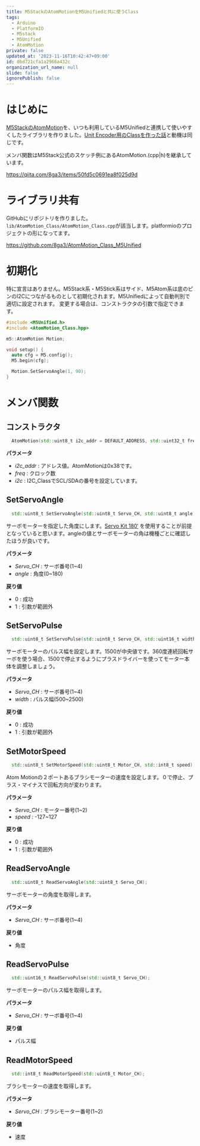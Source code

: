 ```yaml
---
title: M5StackのAtomMotionをM5Unifiedと共に使うClass
tags:
  - Arduino
  - PlatformIO
  - M5stack
  - M5Unified
  - AtomMotion
private: false
updated_at: '2023-11-16T10:42:47+09:00'
id: 0bd721cfa1a2966a432c
organization_url_name: null
slide: false
ignorePublish: false
---
```

# はじめに

[M5StackのAtomMotion](https://shop.m5stack.com/products/atom-motion-kit-with-motor-and-servo-driver-stm32f0)を、いつも利用しているM5Unifiedと連携して使いやすくしたライブラリを作りました。[Unit Encoder用のClassを作った話](https://qiita.com/8ga3/items/50fd5c0691ea8f025d9d)と動機は同じです。

メンバ関数はM5Stack公式のスケッチ例にあるAtomMotion.(cpp|h)を継承しています。

https://qiita.com/8ga3/items/50fd5c0691ea8f025d9d

# ライブラリ共有

GitHubにリポジトリを作りました。`lib/AtomMotion_Class/AtomMotion_Class.cpp`が該当します。platformioのプロジェクトの形になってます。

https://github.com/8ga3/AtomMotion_Class_M5Unified

# 初期化

特に宣言はありません。M5Stack系・M5Stick系はサイド、M5Atom系は底のピンのI2Cにつながるものとして初期化されます。M5Unifiedによって自動判別で適切に設定されます。
変更する場合は、コンストラクタの引数で指定できます。

```cpp:main.cpp
#include <M5Unified.h>
#include <AtomMotion_Class.hpp>

m5::AtomMotion Motion;

void setup() {
  auto cfg = M5.config();
  M5.begin(cfg);

  Motion.SetServoAngle(1, 90);
}
```

# メンバ関数

## コンストラクタ

```cpp
  AtomMotion(std::uint8_t i2c_addr = DEFAULT_ADDRESS, std::uint32_t freq = 400000, I2C_Class* i2c = &In_I2C);
```

**パラメータ**
* *i2c_addr* : アドレス値。AtomMotionは0x38です。
* *freq* : クロック数
* *i2c* : I2C_ClassでSCL/SDAの番号を設定しています。

## SetServoAngle

```cpp
  std::uint8_t SetServoAngle(std::uint8_t Servo_CH, std::uint8_t angle);
```

サーボモーターを指定した角度にします。[Servo Kit 180‘](https://shop.m5stack.com/products/servo-kit-180) を使用することが前提となっていると思います。angleの値とサーボモーターの角は機種ごとに確認したほうが良いです。

**パラメータ**
* *Servo_CH* : サーボ番号(1~4)
* *angle* : 角度(0~180)

**戻り値**
* 0 : 成功
* 1 : 引数が範囲外

## SetServoPulse

```cpp
  std::uint8_t SetServoPulse(std::uint8_t Servo_CH, std::uint16_t width);
```

サーボモーターのパルス幅を設定します。1500が中央値です。360度連続回転サーボを使う場合、1500で停止するようにプラスドライバーを使ってモーター本体を調整しましょう。

**パラメータ**
* *Servo_CH* : サーボ番号(1~4)
* *width* : パルス幅(500~2500)

**戻り値**
* 0 : 成功
* 1 : 引数が範囲外

## SetMotorSpeed

```cpp
  std::uint8_t SetMotorSpeed(std::uint8_t Motor_CH, std::int8_t speed);
```

Atom Motionの２ポートあるブラシモーターの速度を設定します。０で停止、プラス・マイナスで回転方向が変わります。

**パラメータ**
* *Servo_CH* : モーター番号(1~2)
* *speed* : -127~127

**戻り値**
* 0 : 成功
* 1 : 引数が範囲外

## ReadServoAngle

```cpp
  std::uint8_t ReadServoAngle(std::uint8_t Servo_CH);
```

サーボモーターの角度を取得します。

**パラメータ**
* *Servo_CH* : サーボ番号(1~4)

**戻り値**
* 角度

## ReadServoPulse

```cpp
  std::uint16_t ReadServoPulse(std::uint8_t Servo_CH);
```

サーボモーターのパルス幅を取得します。

**パラメータ**
* *Servo_CH* : サーボ番号(1~4)

**戻り値**
* パルス幅

## ReadMotorSpeed

```cpp
  std::int8_t ReadMotorSpeed(std::uint8_t Motor_CH);
```

ブラシモーターの速度を取得します。

**パラメータ**
* *Servo_CH* : ブラシモーター番号(1~2)

**戻り値**
* 速度
